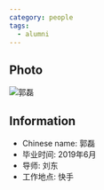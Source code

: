 ```yaml
---
category: people
tags:
  - alumni
---
```


## Photo

![郭磊](https://user-images.githubusercontent.com/116997215/201502854-767bf0e9-1033-4dc6-b133-ba0a98a124b1.jpg)

## Information

- Chinese name: 郭磊
- 毕业时间: 2019年6月
- 导师: 刘东
- 工作地点: 快手